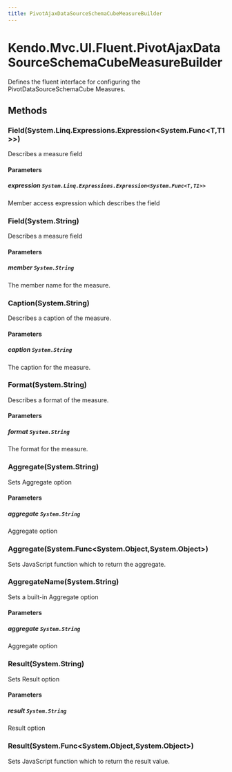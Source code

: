 ```yaml
---
title: PivotAjaxDataSourceSchemaCubeMeasureBuilder
---
```


# Kendo.Mvc.UI.Fluent.PivotAjaxDataSourceSchemaCubeMeasureBuilder
Defines the fluent interface for configuring the PivotDataSourceSchemaCube Measures.




## Methods


### Field(System.Linq.Expressions.Expression\<System.Func\<T,T1\>\>)
Describes a measure field


#### Parameters

##### expression `System.Linq.Expressions.Expression<System.Func<T,T1>>`
Member access expression which describes the field





### Field(System.String)
Describes a measure field


#### Parameters

##### member `System.String`
The member name for the measure.





### Caption(System.String)
Describes a caption of the measure.


#### Parameters

##### caption `System.String`
The caption for the measure.





### Format(System.String)
Describes a format of the measure.


#### Parameters

##### format `System.String`
The format for the measure.





### Aggregate(System.String)
Sets Aggregate option


#### Parameters

##### aggregate `System.String`
Aggregate option





### Aggregate(System.Func\<System.Object,System.Object\>)
Sets JavaScript function which to return the aggregate.





### AggregateName(System.String)
Sets a built-in Aggregate option


#### Parameters

##### aggregate `System.String`
Aggregate option





### Result(System.String)
Sets Result option


#### Parameters

##### result `System.String`
Result option





### Result(System.Func\<System.Object,System.Object\>)
Sets JavaScript function which to return the result value.






